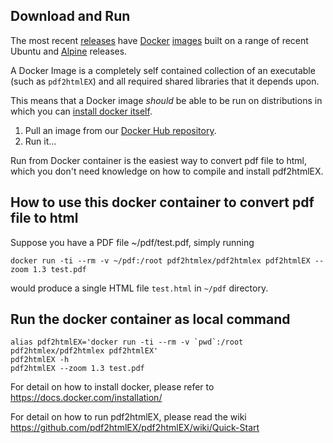 ## Download and Run

The most recent [releases](https://github.com/pdf2htmlEX/pdf2htmlEX/releases) have [Docker](https://www.docker.com/) [images](https://docs.docker.com/engine/reference/commandline/image/) built on a range of recent Ubuntu and [Alpine](https://www.alpinelinux.org/) releases.

A Docker Image is a completely self contained collection of an executable (such as `pdf2htmlEX`) and all required shared libraries that it depends upon.

This means that a Docker image *should* be able to be run on distributions in which you can [install docker itself](https://docs.docker.com/get-docker/).

1. Pull an image from our [Docker Hub repository](https://hub.docker.com/r/pdf2htmlex/pdf2htmlex). 
2. Run it...

Run from Docker container is the easiest way to convert pdf file to html, which you don't need knowledge on how to compile and install pdf2htmlEX.

## How to use this docker container to convert pdf file to html
Suppose you have a PDF file ~/pdf/test.pdf, simply running

    docker run -ti --rm -v ~/pdf:/root pdf2htmlex/pdf2htmlex pdf2htmlEX --zoom 1.3 test.pdf

would produce a single HTML file `test.html` in `~/pdf` directory.

## Run the docker container as local command

    alias pdf2htmlEX='docker run -ti --rm -v `pwd`:/root pdf2htmlex/pdf2htmlex pdf2htmlEX'
    pdf2htmlEX -h
    pdf2htmlEX --zoom 1.3 test.pdf

For detail on how to install docker, please refer to https://docs.docker.com/installation/

For detail on how to run pdf2htmlEX, please read the wiki https://github.com/pdf2htmlEX/pdf2htmlEX/wiki/Quick-Start